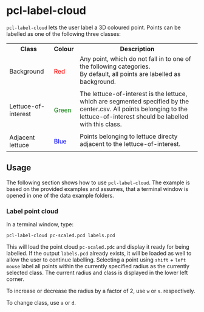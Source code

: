 # pcl-label-cloud
`pcl-label-cloud` lets the user label a 3D coloured point. Points can be labelled as one of the following three classes:
<table>
<tr>
<th>Class</th>
<th>Colour</th>
<th>Description</th>
</tr>
<tr>
<td>Background</td>
<td style="color:Red">Red</td>
<td style="padding-bottom:10px;">Any point, which do not fall in to one of the following categories.<br>
By default, all points are labelled as background.</td>
</tr>
<tr>
<td>Lettuce-of-interest</td>
<td style="color:Green">Green</td>
<td style="padding-bottom:10px;">The lettuce-of-interest is the lettuce, which are segmented specified by the center.csv. All points belonging to the lettuce-of-interest should be labelled with this class.</td>
</tr>
<tr>
<td>Adjacent lettuce</td>
<td style="color:Blue">Blue</td>
<td style="padding-bottom:10px;">Points belonging to lettuce directy adjacent to the lettuce-of-interest.</td>
</tr>
</table>

## Usage
The following section shows how to use `pcl-label-cloud`. The example is based on the provided examples and assumes, that a terminal window is opened in one of the data example folders.

### Label point cloud
In a terminal window, type:
```
pcl-label-cloud pc-scaled.pcd labels.pcd
```
This will load the point cloud `pc-scaled.pdc` and display it ready for being labelled.
If the output `labels.pcd` already exists, it will be loaded as well to allow the user to continue labelling.
Selecting a point using `shift` + `left mouse` label all points within the currently specified radius as the currently selected class. The current radius and class is displayed in the lower left corner.


To increase or decrease the radius by a factor of 2, use `w` or `s`. respectively.

To change class, use `a` or `d`.